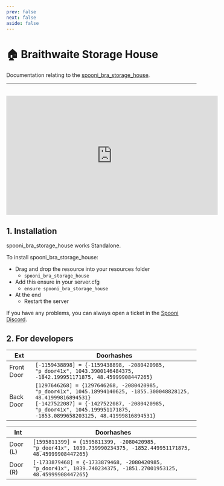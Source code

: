 ```yaml
---
prev: false
next: false
aside: false
---
```


# 🏠 Braithwaite Storage House
Documentation relating to the [spooni_bra_storage_house](https://spooni-mapping.tebex.io/package/6055667).

___
<br>
<iframe width="560" height="315" src="https://www.youtube.com/embed/" frameborder="0" allow="accelerometer; autoplay; clipboard-write; encrypted-media; gyroscope; picture-in-picture; web-share" allowfullscreen></iframe>

## 1. Installation
spooni_bra_storage_house works Standalone.  

To install spooni_bra_storage_house:
- Drag and drop the resource into your resources folder
  - `spooni_bra_storage_house`
- Add this ensure in your server.cfg
  - `ensure spooni_bra_storage_house`
- At the end
  - Restart the server

If you have any problems, you can always open a ticket in the [Spooni Discord](https://discord.gg/spooni).

## 2. For developers
| Ext                       | Doorhashes
|---------------------------|----------------------------------------------------------------------------------|
| Front Door                | `[-1159438898] = {-1159438898, -2080420985, "p_door41x", 1043.3900146484375, -1842.199951171875, 48.45999908447265}`
| Back Door                 | `[1297646268] = {1297646268, -2080420985, "p_door41x", 1045.18994140625, -1855.300048828125, 48.41999816894531}` <br> `[-1427522087] = {-1427522087, -2080420985, "p_door41x", 1045.199951171875, -1853.0899658203125, 48.41999816894531}`

| Int                       | Doorhashes
|---------------------------|----------------------------------------------------------------------------------|
| Door (L)                  | `[1595811399] = {1595811399, -2080420985, "p_door41x", 1039.739990234375, -1852.449951171875, 48.45999908447265}`
| Door (R)                   | `[-1733879468] = {-1733879468, -2080420985, "p_door41x", 1039.740234375, -1851.27001953125, 48.45999908447265}`